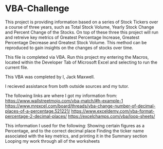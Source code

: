 # VBA-Challenge
This project is providing information based on a series of Stock Tickers over a course of three years, such as Total Stock Volume, Yearly Stock Change and Percent Change of the Stocks. On top of these three this project will run and retreive key metrics of Greatest Percentage Increase, Greatest Percentage Decrease and Greatest Stock Volume. This method can be reproduced to gain insights on the changes of stocks over time.

This file is completed via VBA. Run this project my entering the Macros, located within the Developer Tab of Microsoft Excel and selecting to run the current file.

This VBA was completed by I, Jack Maxwell.

I recieved assistance from both outside sources and my tutor.

The following links are where I got my information from:
  https://www.wallstreetmojo.com/vba-match/#h-example-1
  https://www.mrexcel.com/board/threads/vba-change-number-of-decimal-places-of-a-percentage.521221/
  https://www.exceldemy.com/vba-format-percentage-2-decimal-places/
  https://excelchamps.com/vba/loop-sheets/
  
This information I used for the following:
  Showing certain figures as a Percentage, and to the correct decimal place
  Finding the ticker name associated with the key metrics, and printing it in the Summary section
  Looping my work through all of the worksheets
